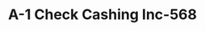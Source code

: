 ---
f_zip-code: 39047
f_state-code: MS
title: A-1 Check Cashing Inc-568
f_phone: 601-919-1099
f_city-only: Brandon
f_address: 5649 Highway 25 Brandon
f_location-unique-id: '568'
slug: a-1-check-cashing-inc-568
updated-on: '2024-05-30T13:46:58.046Z'
created-on: '2024-05-30T13:36:59.803Z'
published-on: '2024-05-30T13:54:32.469Z'
f_city-state: cms/city/brandon-ms.md
f_company: cms/company/a-1-check-cashing-inc.md
f_state: cms/state/mississippi.md
layout: '[payday-loan].html'
tags: payday-loan
---